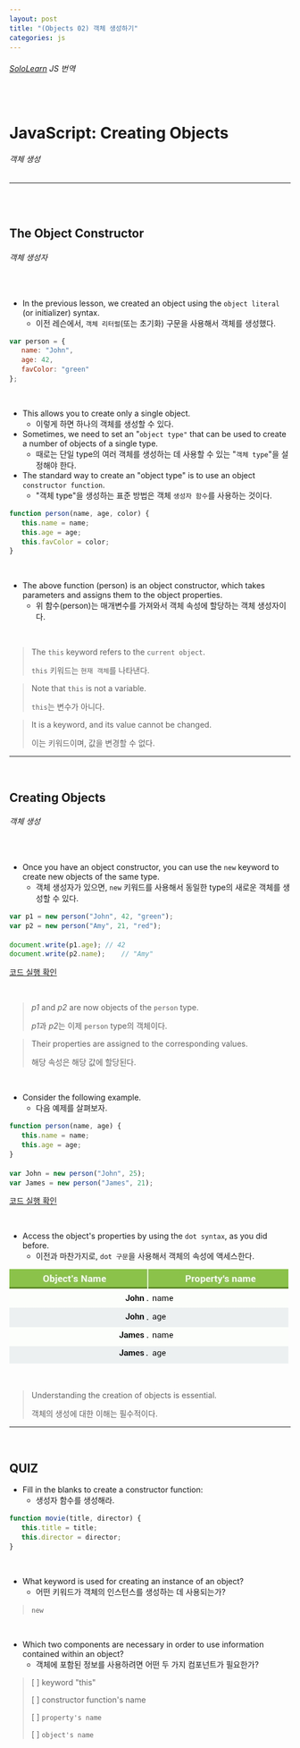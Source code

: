 ```yaml
---
layout: post
title: "(Objects 02) 객체 생성하기"
categories: js
---
```


###### [SoloLearn](https://www.sololearn.com/) JS 번역

<br>

# JavaScript: Creating Objects

###### 객체 생성

------

<br>

<br>

## The Object Constructor

###### 객체 생성자

<br>

- In the previous lesson, we created an object using the `object literal` (or initializer) syntax.
  - 이전 레슨에서, `객체 리터럴`(또는 초기화) 구문을 사용해서 객체를 생성했다.

```js
var person = {
   name: "John",
   age: 42,
   favColor: "green"
};
```

<br>

- This allows you to create only a single object.
  - 이렇게 하면 하나의 객체를 생성할 수 있다.
- Sometimes, we need to set an "`object type"` that can be used to create a number of objects of a single type.
  - 때로는 단일 type의 여러 객체를 생성하는 데 사용할 수 있는 "`객체 type`"을 설정해야 한다.
- The standard way to create an "object type" is to use an object `constructor function`.
  - "객체 type"을 생성하는 표준 방법은 객체 `생성자 함수`를 사용하는 것이다.

```js
function person(name, age, color) {
   this.name = name;
   this.age = age;
   this.favColor = color;
}
```

<br>

- The above function (person) is an object constructor, which takes parameters and assigns them to the object properties.
  - 위 함수(person)는 매개변수를 가져와서 객체 속성에 할당하는 객체 생성자이다.

<br>

> The `this` keyword refers to the `current object`.
>
> `this` 키워드는 `현재 객체`를 나타낸다.

> Note that `this` is not a variable.
>
> `this`는 변수가 아니다.

> It is a keyword, and its value cannot be changed.
>
> 이는 키워드이며, 값을 변경할 수 없다.

------

<br>

## Creating Objects

###### 객체 생성

<br>

- Once you have an object constructor, you can use the `new` keyword to create new objects of the same type.
  - 객체 생성자가 있으면, `new` 키워드를 사용해서 동일한 type의 새로운 객체를 생성할 수 있다.

```js
var p1 = new person("John", 42, "green");
var p2 = new person("Amy", 21, "red");

document.write(p1.age);	// 42
document.write(p2.name);	// "Amy"
```

[코드 실행 확인](https://code.sololearn.com/689/#js)

<br>

> *p1* and *p2* are now objects of the `person` type.
>
> *p1*과 *p2*는 이제 `person` type의 객체이다.

> Their properties are assigned to the corresponding values.
>
> 해당 속성은 해당 값에 할당된다.

<br>

- Consider the following example.
  - 다음 예제를 살펴보자.

```js
function person(name, age) {
   this.name = name;
   this.age = age;
}

var John = new person("John", 25);
var James = new person("James", 21);
```

[코드 실행 확인](https://code.sololearn.com/690/#js)

<br>

- Access the object's properties by using the `dot syntax`, as you did before.
  - 이전과 마찬가지로, `dot 구문`을 사용해서 객체의 속성에 액세스한다.

![img](/assets/img/js-sololearn-object-02-01.png)

<br>

> Understanding the creation of objects is essential.
>
> 객체의 생성에 대한 이해는 필수적이다.

------

<br>

## QUIZ

- Fill in the blanks to create a constructor function:
  - 생성자 함수를 생성해라.

```js
function movie(title, director) {
   this.title = title;
   this.director = director;
}
```

<br>

- What keyword is used for creating an instance of an object?
  - 어떤 키워드가 객체의 인스턴스를 생성하는 데 사용되는가?

> `new`

<br>

- Which two components are necessary in order to use information contained within an object?
  - 객체에 포함된 정보를 사용하려면 어떤 두 가지 컴포넌트가 필요한가?

> [ ] keyword "this"
>
> [ ] constructor function's name
>
> [ ] `property's name`
>
> [ ] `object's name`

<br>